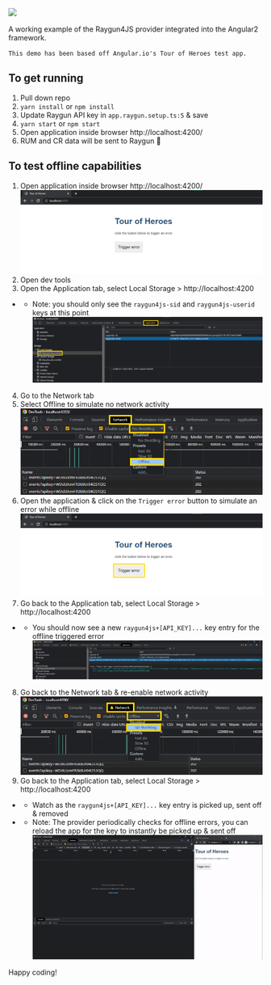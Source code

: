 ![](https://assets-global.website-files.com/5e2701b416b6d176f5007781/6344bbf42c1388b9f34a5c6f_logo-colour-stylised-2.svg)

A working example of the Raygun4JS provider integrated into the Angular2 framework.

```EBNF
This demo has been based off Angular.io's Tour of Heroes test app.
```

## To get running
1. Pull down repo
2. `yarn install` or `npm install`
3. Update Raygun API key in `app.raygun.setup.ts:5` & save
4. `yarn start` or `npm start`
5. Open application inside browser http://localhost:4200/
6. RUM and CR data will be sent to Raygun 🎉

## To test offline capabilities
1. Open application inside browser http://localhost:4200/
![](/example-images/application.png)
2. Open dev tools
3. Open the Application tab, select Local Storage > http://localhost:4200
-  - Note: you should only see the `raygun4js-sid` and `raygun4js-userid` keys at this point
![](/example-images/local-storage--empty.png)
4. Go to the Network tab
5. Select Offline to simulate no network activity
![](/example-images/network--off.png)
6. Open the application & click on the `Trigger error` button to simulate an error while offline
![](/example-images/application-button.png)
7. Go back to the Application tab, select Local Storage > http://localhost:4200
-  - You should now see a new `raygun4js+[API_KEY]...` key entry for the offline triggered error
![](/example-images/local-storage--event.png)
8. Go back to the Network tab & re-enable network activity
![](/example-images/network--on.png)
9. Go back to the Application tab, select Local Storage > http://localhost:4200
- - Watch as the `raygun4js+[API_KEY]...` key entry is picked up, sent off & removed
- - Note: The provider periodically checks for offline errors, you can reload the app for the key to instantly be picked up & sent off
![](/example-images/message-sent.gif)

Happy coding!